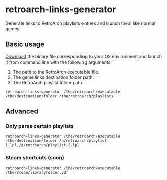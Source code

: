 # retroarch-links-generator

Generate links to RetroArch playlists entries and launch them like normal games.

## Basic usage

[Download](https://github.com/memob0x/retroarch-links-generator/releases) the binary file corresponding to your OS environment and launch it from command line with the following arguments:

1. The path to the RetroArch executable file.
2. The game links destination folder path.
3. The RetroArch playlist folder path.

```console
retroarch-links-generator /the/retroarch/executable /the/destination/folder /the/retroarch/playlists
```

## Advanced

### Only parse certain playlists
```console
retroarch-links-generator /the/retroarch/executable /the/destination/folder /a/retroarch/playlist-1.lpl,/a/retroarch/playlist-2.lpl
``` 

### Steam shortcuts (soon)
```console
retroarch-links-generator /the/retroarch/executable /the/steam/libraryfolder.vdf
``` 
